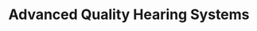 ---
title: "Advanced Quality Hearing Systems"
url: /pompano-beach/advanced-quality-hearing-systems/
shop: Hörgeräte
---